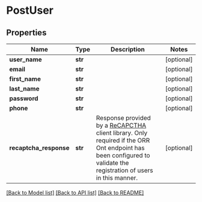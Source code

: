 # PostUser

## Properties
Name | Type | Description | Notes
------------ | ------------- | ------------- | -------------
**user_name** | **str** |  | [optional] 
**email** | **str** |  | [optional] 
**first_name** | **str** |  | [optional] 
**last_name** | **str** |  | [optional] 
**password** | **str** |  | [optional] 
**phone** | **str** |  | [optional] 
**recaptcha_response** | **str** | Response provided by a [ReCAPCTHA](https://www.google.com/recaptcha) client library. Only required if the ORR Ont endpoint has been configured to validate the registration of users in this manner.  | [optional] 

[[Back to Model list]](../README.md#documentation-for-models) [[Back to API list]](../README.md#documentation-for-api-endpoints) [[Back to README]](../README.md)


